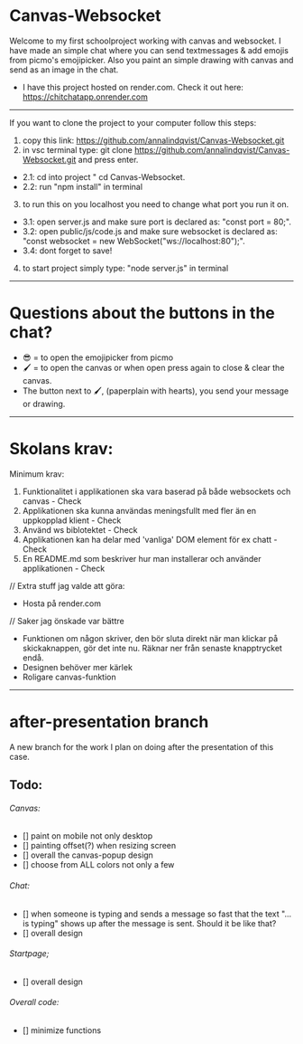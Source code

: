 # Canvas-Websocket

Welcome to my first schoolproject working with canvas and websocket. I have made an simple chat where you can send textmessages & add emojis from picmo's emojipicker. Also you paint an simple drawing with canvas and send as an image in the chat. 

- I have this project hosted on render.com. Check it out here: https://chitchatapp.onrender.com

-------------------------------------

If you want to clone the project to your computer follow this steps: 

1. copy this link: https://github.com/annalindqvist/Canvas-Websocket.git
2. in vsc terminal type: git clone https://github.com/annalindqvist/Canvas-Websocket.git and press enter.
- 2.1: cd into project " cd Canvas-Websocket.
- 2.2: run "npm install" in terminal
3. to run this on you localhost you need to change what port you run it on. 
- 3.1: open server.js and make sure port is declared as: "const port = 80;".
- 3.2: open public/js/code.js and make sure websocket is declared as: "const websocket = new WebSocket("ws://localhost:80");".
- 3.4: dont forget to save! 
4. to start project simply type: "node server.js" in terminal


-------------------------------------

# Questions about the buttons in the chat?

- 😎 = to open the emojipicker from picmo
- 🖌️ = to open the canvas or when open press again to close & clear the canvas.
- The button next to 🖌️, (paperplain with hearts), you send your message or drawing.

-------------------------------------
# Skolans krav:

Minimum krav: 
1. Funktionalitet i applikationen ska vara baserad på både websockets och canvas - Check
2. Applikationen ska kunna användas meningsfullt med fler än en uppkopplad klient - Check
3. Använd ws biblotektet - Check
4. Applikationen kan ha delar med 'vanliga' DOM element för ex chatt - Check
5. En README.md som beskriver hur man installerar och använder applikationen - Check

// Extra stuff jag valde att göra:
- Hosta på render.com

// Saker jag önskade var bättre
- Funktionen om någon skriver, den bör sluta direkt när man klickar på skickaknappen, gör det inte nu. Räknar ner från senaste knapptrycket endå.
- Designen behöver mer kärlek
- Roligare canvas-funktion

--------------------------------------
# after-presentation branch
A new branch for the work I plan on doing after the presentation of this case. 

## Todo:

###### Canvas: 
- [] paint on mobile not only desktop
- [] painting offset(?) when resizing screen
- [] overall the canvas-popup design
- [] choose from ALL colors not only a few

###### Chat: 
- [] when someone is typing and sends a message so fast that the text "... is typing" shows up after the message is sent. Should it be like that? 
- [] overall design

###### Startpage;
- [] overall design

###### Overall code: 
- [] minimize functions
